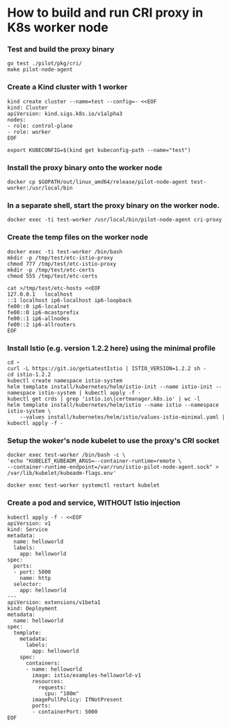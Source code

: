 # How to build and run CRI proxy in K8s worker node

### Test and build the proxy binary

```console
go test ./pilot/pkg/cri/
make pilot-node-agent
```

### Create a Kind cluster with 1 worker

```console
kind create cluster --name=test --config=- <<EOF
kind: Cluster
apiVersion: kind.sigs.k8s.io/v1alpha3
nodes:
- role: control-plane
- role: worker
EOF
```

```console
export KUBECONFIG=$(kind get kubeconfig-path --name="test")
```

### Install the proxy binary onto the worker node

```console
docker cp $GOPATH/out/linux_amd64/release/pilot-node-agent test-worker:/usr/local/bin
```

### In a separate shell, start the proxy binary on the worker node.

```console
docker exec -ti test-worker /usr/local/bin/pilot-node-agent cri-proxy
```

### Create the temp files on the worker node

```console
docker exec -ti test-worker /bin/bash
mkdir -p /tmp/test/etc-istio-proxy
chmod 777 /tmp/test/etc-istio-proxy
mkdir -p /tmp/test/etc-certs
chmod 555 /tmp/test/etc-certs
```

```console
cat >/tmp/test/etc-hosts <<EOF
127.0.0.1	localhost
::1	localhost ip6-localhost ip6-loopback
fe00::0	ip6-localnet
fe00::0	ip6-mcastprefix
fe00::1	ip6-allnodes
fe00::2	ip6-allrouters
EOF
```

### Install Istio (e.g. version 1.2.2 here) using the minimal profile

```console
cd ~
curl -L https://git.io/getLatestIstio | ISTIO_VERSION=1.2.2 sh -
cd istio-1.2.2
kubectl create namespace istio-system
helm template install/kubernetes/helm/istio-init --name istio-init --namespace istio-system | kubectl apply -f -
kubectl get crds | grep 'istio.io\|certmanager.k8s.io' | wc -l
helm template install/kubernetes/helm/istio --name istio --namespace istio-system \
    --values install/kubernetes/helm/istio/values-istio-minimal.yaml | kubectl apply -f -
```

### Setup the woker's node kubelet to use the proxy's CRI socket

```console
docker exec test-worker /bin/bash -c \
'echo "KUBELET_KUBEADM_ARGS=--container-runtime=remote \
--container-runtime-endpoint=/var/run/istio-pilot-node-agent.sock" > /var/lib/kubelet/kubeadm-flags.env'

docker exec test-worker systemctl restart kubelet
```

### Create a pod and service, WITHOUT Istio injection

```console
kubectl apply -f - <<EOF
apiVersion: v1
kind: Service
metadata:
  name: helloworld
  labels:
    app: helloworld
spec:
  ports:
  - port: 5000
    name: http
  selector:
    app: helloworld
---
apiVersion: extensions/v1beta1
kind: Deployment
metadata:
  name: helloworld
spec:
  template:
    metadata:
      labels:
        app: helloworld
    spec:
      containers:
      - name: helloworld
        image: istio/examples-helloworld-v1
        resources:
          requests:
            cpu: "100m"
        imagePullPolicy: IfNotPresent
        ports:
        - containerPort: 5000
EOF
```
